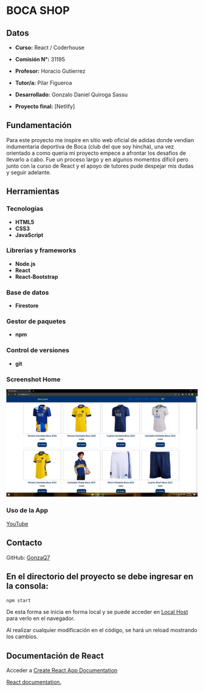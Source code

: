 # BOCA SHOP

## Datos

- **Curso:** React / Coderhouse

- **Comisión N°:** 31195

- **Profesor:** Horacio Gutierrez

- **Tutor/a:** Pilar Figueroa

- **Desarrollado:** Gonzalo Daniel Quiroga Sassu

- **Proyecto final:** [Netlify]

## Fundamentación

Para este proyecto me inspire en sitio web oficial de adidas donde vendian indumentaria deportiva de Boca (club del que soy hincha),
una vez orientado a como queria mi proyecto empece a afrontar los desafios de llevarlo a cabo. Fue un proceso largo y en algunos momentos
dificil pero junto con la curso de React y el apoyo de tutores pude despejar mis dudas y seguir adelante.

## Herramientas

### Tecnologías

- **HTML5**
- **CSS3**
- **JavaScript**

### Librerías y frameworks

- **Node.js**
- **React**
- **React-Bootstrap**

### Base de datos

- **Firestore**

### Gestor de paquetes

- **npm**

### Control de versiones

- **git**

### Screenshot Home

![Home](/public/images/home.png)

### Uso de la App

[YouTube](https://youtu.be/thAdubTBEfs)

## Contacto

GitHub: [GonzaQ7](https://github.com/GonzaQ7)

## En el directorio del proyecto se debe ingresar en la consola:

```
npm start
```

De esta forma se inicia en forma local y se puede acceder en [Local Host](http://localhost:3000) para verlo en el navegador.

Al realizar cualquier modificación en el código, se hará un reload mostrando los cambios.

## Documentación de React

Acceder a [Create React App Documentation](https://create-react-app.dev/docs/getting-started/)

[React documentation.](https://reactjs.org/)
